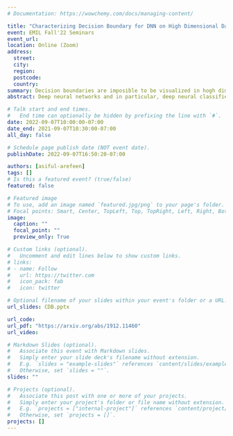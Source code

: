```yaml
---
# Documentation: https://wowchemy.com/docs/managing-content/

title: "Characterizing Decision Boundary for DNN on High Dimensional Data"
event: EMIL Fall'22 Seminars
event_url:
location: Online (Zoom)
address:
  street:
  city:
  region:
  postcode:
  country:
summary: Decision boundaries are imposible to be visualized in hogh dimensional feature sets. Instead of visualizing them, we can characterize them and make them useful.
abstract: Deep neural networks and in particular, deep neural classifiers have become an integral part of many modern applications. Despite their practical success, we still have limited knowledge of how they work and the demand for such an understanding is evergrowing. In this regard, one crucial aspect of deep neural network classifiers that can help us deepen our knowledge about their decision-making behavior is to investigate their decision boundaries. Nevertheless, this is contingent upon having access to samples populating the areas near the decision boundary. To achieve this, we propose a novel approach we call Deep Decision boundary Instance Generation (DeepDIG). DeepDIG utilizes a method based on adversarial example generation as an effective way of generating samples near the decision boundary of any deep neural network model. Then, we introduce a set of important principled characteristics that take advantage of the generated instances near the decision boundary to provide multifaceted understandings of deep neural networks. We have performed extensive experiments on multiple representative datasets across various deep neural network models and characterized their decision boundaries.

# Talk start and end times.
#   End time can optionally be hidden by prefixing the line with `#`.
date: 2022-09-07T10:00:00-07:00
date_end: 2021-09-07T10:30:00-07:00
all_day: false

# Schedule page publish date (NOT event date).
publishDate: 2022-09-07T16:50:20-07:00

authors: [asiful-arefeen]
tags: []
# Is this a featured event? (true/false)
featured: false

# Featured image
# To use, add an image named `featured.jpg/png` to your page's folder. 
# Focal points: Smart, Center, TopLeft, Top, TopRight, Left, Right, BottomLeft, Bottom, BottomRight.
image:
  caption: ""
  focal_point: ""
  preview_only: True

# Custom links (optional).
#   Uncomment and edit lines below to show custom links.
# links:
# - name: Follow
#   url: https://twitter.com
#   icon_pack: fab
#   icon: twitter

# Optional filename of your slides within your event's folder or a URL.
url_slides: CDB.pptx

url_code:
url_pdf: "https://arxiv.org/abs/1912.11460"
url_video:

# Markdown Slides (optional).
#   Associate this event with Markdown slides.
#   Simply enter your slide deck's filename without extension.
#   E.g. `slides = "example-slides"` references `content/slides/example-slides.md`.
#   Otherwise, set `slides = ""`.
slides: ""

# Projects (optional).
#   Associate this post with one or more of your projects.
#   Simply enter your project's folder or file name without extension.
#   E.g. `projects = ["internal-project"]` references `content/project/deep-learning/index.md`.
#   Otherwise, set `projects = []`.
projects: []
---
```

